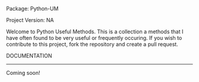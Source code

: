 Package: Python-UM

Project Version: NA


Welcome to Python Useful Methods. This is a collection a methods that I have often found to be very useful or frequently occuring. If you wish to contribute to this project, fork the repository and create a pull request.

DOCUMENTATION

-----------------------------------------------------------------------------------------------------------------------------------


Coming soon!
